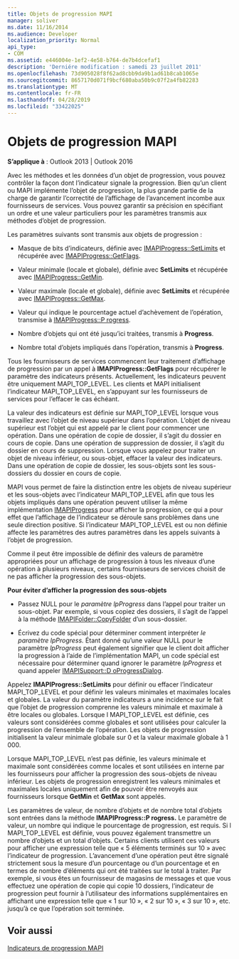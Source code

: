 ```yaml
---
title: Objets de progression MAPI
manager: soliver
ms.date: 11/16/2014
ms.audience: Developer
localization_priority: Normal
api_type:
- COM
ms.assetid: e446004e-1ef2-4e58-b764-de7b4dcefaf1
description: 'Derniére modification : samedi 23 juillet 2011'
ms.openlocfilehash: 73d905028f8f62ad8cbb9da9b1ad61b8cab1065e
ms.sourcegitcommit: 8657170d071f9bcf680aba50b9c07f2a4fb82283
ms.translationtype: MT
ms.contentlocale: fr-FR
ms.lasthandoff: 04/28/2019
ms.locfileid: "33422025"
---
```

# <a name="mapi-progress-objects"></a>Objets de progression MAPI

  
  
**S’applique à** : Outlook 2013 | Outlook 2016 
  
Avec les méthodes et les données d’un objet de progression, vous pouvez contrôler la façon dont l’indicateur signale la progression. Bien qu’un client ou MAPI implémente l’objet de progression, la plus grande partie de la charge de garantir l’correctité de l’affichage de l’avancement incombe aux fournisseurs de services. Vous pouvez garantir sa précision en spécifiant un ordre et une valeur particuliers pour les paramètres transmis aux méthodes d’objet de progression.
  
Les paramètres suivants sont transmis aux objets de progression :
  
- Masque de bits d’indicateurs, définie avec [IMAPIProgress::SetLimits](imapiprogress-setlimits.md) et récupérée avec [IMAPIProgress::GetFlags](imapiprogress-getflags.md).
    
- Valeur minimale (locale et globale), définie avec **SetLimits** et récupérée avec [IMAPIProgress::GetMin](imapiprogress-getmin.md).
    
- Valeur maximale (locale et globale), définie avec **SetLimits** et récupérée avec [IMAPIProgress::GetMax](imapiprogress-getmax.md).
    
- Valeur qui indique le pourcentage actuel d’achèvement de l’opération, transmise à [IMAPIProgress::P rogress](imapiprogress-progress.md).
    
- Nombre d’objets qui ont été jusqu’ici traitées, transmis à **Progress**.
    
- Nombre total d’objets impliqués dans l’opération, transmis à **Progress**.
    
Tous les fournisseurs de services commencent leur traitement d’affichage de progression par un appel à **IMAPIProgress::GetFlags** pour récupérer le paramètre des indicateurs présents. Actuellement, les indicateurs peuvent être uniquement MAPI_TOP_LEVEL. Les clients et MAPI initialisent l’indicateur MAPI_TOP_LEVEL, en s’appuyant sur les fournisseurs de services pour l’effacer le cas échéant. 
  
La valeur des indicateurs est définie sur MAPI_TOP_LEVEL lorsque vous travaillez avec l’objet de niveau supérieur dans l’opération. L’objet de niveau supérieur est l’objet qui est appelé par le client pour commencer une opération. Dans une opération de copie de dossier, il s’agit du dossier en cours de copie. Dans une opération de suppression de dossier, il s’agit du dossier en cours de suppression. Lorsque vous appelez pour traiter un objet de niveau inférieur, ou sous-objet, effacer la valeur des indicateurs. Dans une opération de copie de dossier, les sous-objets sont les sous-dossiers du dossier en cours de copie. 
  
MAPI vous permet de faire la distinction entre les objets de niveau supérieur et les sous-objets avec l’indicateur MAPI_TOP_LEVEL afin que tous les objets impliqués dans une opération peuvent utiliser la même implémentation [IMAPIProgress](imapiprogressiunknown.md) pour afficher la progression, ce qui a pour effet que l’affichage de l’indicateur se déroule sans problèmes dans une seule direction positive. Si l’indicateur MAPI_TOP_LEVEL est ou non définie affecte les paramètres des autres paramètres dans les appels suivants à l’objet de progression. 
  
Comme il peut être impossible de définir des valeurs de paramètre appropriées pour un affichage de progression à tous les niveaux d’une opération à plusieurs niveaux, certains fournisseurs de services choisit de ne pas afficher la progression des sous-objets. 
  
 **Pour éviter d’afficher la progression des sous-objets**
  
- Passez NULL pour le  _paramètre lpProgress_ dans l’appel pour traiter un sous-objet. Par exemple, si vous copiez des dossiers, il s’agit de l’appel à la méthode [IMAPIFolder::CopyFolder](imapifolder-copyfolder.md) d’un sous-dossier. 
    
- Écrivez du code spécial pour déterminer comment interpréter _le paramètre lpProgress._ Étant donné qu’une valeur NULL pour le paramètre  _lpProgress_ peut également signifier que le client doit afficher la progression à l’aide de l’implémentation MAPI, un code spécial est nécessaire pour déterminer quand ignorer le paramètre  _lpProgress_ et quand appeler [IMAPISupport::D oProgressDialog](imapisupport-doprogressdialog.md).
    
Appelez **IMAPIProgress::SetLimits** pour définir ou effacer l’indicateur MAPI_TOP_LEVEL et pour définir les valeurs minimales et maximales locales et globales. La valeur du paramètre indicateurs a une incidence sur le fait que l’objet de progression comprenne les valeurs minimale et maximale à être locales ou globales. Lorsque l MAPI_TOP_LEVEL est définie, ces valeurs sont considérées comme globales et sont utilisées pour calculer la progression de l’ensemble de l’opération. Les objets de progression initialisent la valeur minimale globale sur 0 et la valeur maximale globale à 1 000. 
  
Lorsque MAPI_TOP_LEVEL n’est pas définie, les valeurs minimale et maximale sont considérées comme locales et sont utilisées en interne par les fournisseurs pour afficher la progression des sous-objets de niveau inférieur. Les objets de progression enregistrent les valeurs minimales et maximales locales uniquement afin de pouvoir être renvoyés aux fournisseurs lorsque **GetMin** et **GetMax** sont appelés. 
  
Les paramètres de valeur, de nombre d’objets et de nombre total d’objets sont entrées dans la méthode **IMAPIProgress::P rogress.** Le paramètre de valeur, un nombre qui indique le pourcentage de progression, est requis. Si l MAPI_TOP_LEVEL est définie, vous pouvez également transmettre un nombre d’objets et un total d’objets. Certains clients utilisent ces valeurs pour afficher une expression telle que « 5 éléments terminés sur 10 » avec l’indicateur de progression. L’avancement d’une opération peut être signalé strictement sous la mesure d’un pourcentage ou d’un pourcentage et en termes de nombre d’éléments qui ont été traitées sur le total à traiter. Par exemple, si vous êtes un fournisseur de magasins de messages et que vous effectuez une opération de copie qui copie 10 dossiers, l’indicateur de progression peut fournir à l’utilisateur des informations supplémentaires en affichant une expression telle que « 1 sur 10 », « 2 sur 10 », « 3 sur 10 », etc. jusqu’à ce que l’opération soit terminée. 
  
## <a name="see-also"></a>Voir aussi



[Indicateurs de progression MAPI](mapi-progress-indicators.md)

